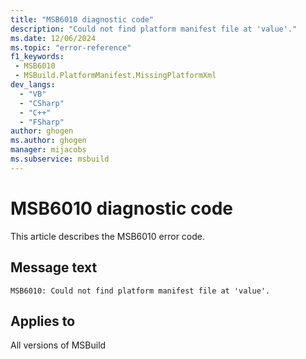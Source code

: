 ```yaml
---
title: "MSB6010 diagnostic code"
description: "Could not find platform manifest file at 'value'."
ms.date: 12/06/2024
ms.topic: "error-reference"
f1_keywords:
 - MSB6010
 - MSBuild.PlatformManifest.MissingPlatformXml
dev_langs:
  - "VB"
  - "CSharp"
  - "C++"
  - "FSharp"
author: ghogen
ms.author: ghogen
manager: mijacobs
ms.subservice: msbuild
---
```


# MSB6010 diagnostic code

<!-- :::ErrorDefinitionDescription::: -->
<!-- :::editable-content name="introDescription"::: -->
This article describes the MSB6010 error code.
<!-- :::editable-content-end::: -->

## Message text

```output
MSB6010: Could not find platform manifest file at 'value'.
```

<!-- :::editable-content name="postOutputDescription"::: -->
<!--
{StrBegin="MSB6010: "}
-->
<!-- :::editable-content-end::: -->
<!-- :::ErrorDefinitionDescription-end::: -->

## Applies to

All versions of MSBuild
